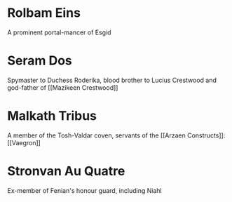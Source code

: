 # Rolbam Eins 
A prominent portal-mancer of Esgid
# Seram Dos
Spymaster to Duchess Roderika, blood brother to Lucius Crestwood and god-father of [[Mazikeen Crestwood]]
# Malkath Tribus
A member of the Tosh-Valdar coven, servants of the [[Arzaen Constructs]]: [[Vaegron]]
# Stronvan Au Quatre 
Ex-member of Fenian's honour guard, including Niahl
